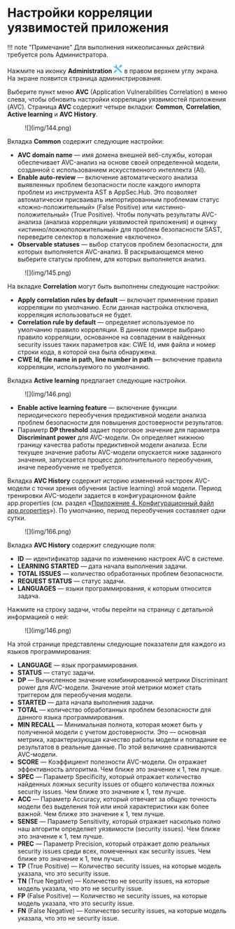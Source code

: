 # Настройки корреляции уязвимостей приложения

!!! note "Примечание"
    Для выполнения нижеописанных действий требуется роль Администратора.

Нажмите на иконку **Administration** ![](img/1.png) в правом верхнем углу экрана. На экране появится страница администрирования.

Выберите пункт меню **AVC** (Application Vulnerabilities Correlation) в меню слева, чтобы обновить настройки корреляции уязвимостей приложения (AVC). Страница **AVC** содержит четыре вкладки: **Common**, **Correlation**, **Active learning** и **AVC History**.

<figure markdown>![](img/144.png)</figure>

Вкладка **Common** содержит следующие настройки:

* **AVC domain name** — имя домена внешней веб-службы, которая обеспечивает AVC-анализ на основе своей определенной модели, созданной с использованием искусственного интеллекта (AI).
* **Enable auto-review** — включение автоматического анализа выявленных проблем безопасности после каждого импорта проблем из инструмента AST в AppSec.Hub. Это позволяет автоматически присваивать импортированным проблемам статус «ложно-положительный» (False Positive) или «истинно-положительный» (True Positive). Чтобы получать результаты AVC-анализа (анализа корреляции уязвимостей приложения) и оценку «истинно/ложноположительный» для проблем безопасности SAST, переведите селектор в положение «включено».
* **Observable statuses** — выбор статусов проблем безопасности, для которых выполняется AVC-анализ. В раскрывающемся меню выберите статусы проблем, для которых выполняется анализ.

<figure markdown>![](img/145.png)</figure>

На вкладке **Correlation** могут быть выполнены следующие настройки:

* **Apply correlation rules by default** — включает применение правил корреляции по умолчанию. Если данная настройка отключена, корреляция использоваться не будет.
* **Correlation rule by default** — определяет используемое по умолчанию правило корреляции. В данном примере выбрано правило корреляции, основанное на совпадении в найденных security issues таких параметров как: CWE Id, имя файла и номер строки кода, в которой она была обнаружена.
* **CWE Id, file name in path, line number in path** — включение правила корреляции, используемого по умолчанию.

Вкладка **Active learning** предлагает следующие настройки.

<figure markdown>![](img/146.png)</figure>

* **Enable active learning feature** — включение функции периодического переобучения предиктивной модели анализа проблем безопасности для повышения достоверности результатов.
* Параметр **DP threshold** задает пороговое значение для параметра **Discriminant power** для AVC-модели. Он определяет нижнюю границу качества работы предиктивной модели анализа. Если текущее значение работы AVC-модели опускается ниже заданного значения, запускается процесс дополнительного переобучения, иначе переобучение не требуется.

Вкладка **AVC History** содержит историю изменений настроек AVC-модели с точки зрения обучения (active learning) этой модели. Период тренировки AVC-модели задается в конфигурационном файле app.properties (см. раздел «[Приложение 4. Конфигурационный файл app.properties](../ug/appendix%205.md)»). По умолчанию, период переобучения составляет одни сутки.

<figure markdown>![](img/166.png)</figure>
 
Вкладка **AVC History** содержит следующие поля:

* **ID** — идентификатор задачи по изменению настроек AVC в системе.
* **LEARNING STARTED** — дата начала выполнения задачи.
* **TOTAL ISSUES** — количество обработанных проблем безопасности.
* **REQUEST STATUS** — статус задачи.
* **LANGUAGES** — языки программирования, к которым относится задача.

Нажмите на строку задачи, чтобы перейти на страницу с детальной информацией о ней:

<figure markdown>![](img/146.png)</figure>
 
На этой странице представлены следующие показатели для каждого из языков программирования:

* **LANGUAGE** — язык программирования.
* **STATUS** — статус задачи.
* **DP** — Вычисленное значение комбинированной метрики Discriminant power для AVC-модели. Значение этой метрики может стать триггером для переобучения модели.
* **STARTED** — дата начала выполнения задачи.
* **TOTAL** — количество обработанных проблем безопасности для данного языка программирования.
* **MIN RECALL** — Минимальная полнота, которая может быть у полученной модели с учетом достоверности. Это — основная метрика, характеризующая качество работы модели и попадание ее результатов в реальные данные.  По этой величине сравниваются AVC-модели.
* **SCORE** — Коэффициент полезности AVC-модели. Он отражает эффективность алгоритма. Чем ближе это значение к 1, тем лучше.
* **SPEC** — Параметр Specificity, который отражает количество найденных ложных security issues от общего количества ложных security issues. Чем ближе это значение к 1, тем лучше.
* **ACC** — Параметр Accuracy, который отвечает за общую точность модели без выделения той или иной характеристики как более важной. Чем ближе это значение к 1, тем лучше.
* **SENSE** — Параметр Sensitivity, который отражает насколько полно наш алгоритм определяет уязвимости (security issues). Чем ближе это значение к 1, тем лучше.
* **PREC** — Параметр Precision, который отражает долю реальных security issues среди всех, помеченных как security issues. Чем ближе это значение к 1, тем лучше.
* **TP** (True Positive) — Количество security issues, на которые модель указала, что это security issue.
* **TN** (True Negative) — Количество не security issues, на которые модель указала, что это не security issue.
* **FP** (False Positive) — Количество не security issues, на которые модель указала, что это security issue.
* **FN** (False Negative) — Количество security issues, на которые модель указала, что это не security issue.